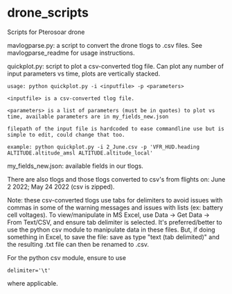 # drone_scripts
Scripts for Pterosoar drone

mavlogparse.py: a script to convert the drone tlogs to .csv files. See mavlogparse_readme for usage instructions.

quickplot.py: script to plot a csv-converted tlog file. Can plot any number of input parameters vs time, plots are vertically stacked.

    usage: python quickplot.py -i <inputfile> -p <parameters>
  
    <inputfile> is a csv-converted tlog file.
    
    <parameters> is a list of parameters (must be in quotes) to plot vs time, available parameters are in my_fields_new.json
    
    filepath of the input file is hardcoded to ease commandline use but is simple to edit, could change that too.
    
    example: python quickplot.py -i 2_June.csv -p 'VFR_HUD.heading ALTITUDE.altitude_amsl ALTITUDE.altitude_local'

my_fields_new.json: available fields in our tlogs. 

There are also tlogs and those tlogs converted to csv's from flights on: June 2 2022; May 24 2022 (csv is zipped). 

Note: these csv-converted tlogs use tabs for delimiters to avoid issues with commas in some of the warning messages and issues with lists (ex: battery cell voltages). To view/manipulate in MS Excel, use Data -> Get Data -> From Text/CSV, and ensure tab delimiter is selected. It's preferred/better to use the python csv module to manipulate data in these files. But, if doing something in Excel, to save the file: save as type "text (tab delimited)" and the resulting .txt file can then be renamed to .csv.

For the python csv module, ensure to use 
~~~
delimiter='\t'
~~~
where applicable.
